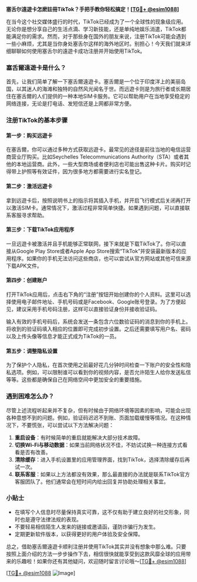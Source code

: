 **塞舌尔遠遊卡怎麽註冊TikTok？手把手教你轻松搞定！[[TG💪+ @esim1088](https://t.me/s/esim1088)]**

在当今这个社交媒体盛行的时代，TikTok已经成为了一个全球性的现象级应用。无论你是想分享自己的生活点滴、学习新技能，还是单纯地娱乐消遣，TikTok都能满足你的需求。然而，对于那些身在国外的朋友来说，注册TikTok可能会遇到一些小麻烦，尤其是当你身处塞舌尔这样的海外地区时。别担心！今天我们就来详细聊聊如何使用塞舌尔的遠遊卡成功注册并开始使用TikTok。

### 塞舌爾遠遊卡是什么？

首先，让我们简单了解一下塞舌爾遠遊卡。塞舌爾是一个位于印度洋上的美丽岛国，以其迷人的海滩和独特的自然风光闻名于世。而远遊卡则是为旅行者或长期居住在塞舌爾的人们提供的一种本地SIM卡服务。它可以帮助用户在当地享受稳定的网络连接，无论是打电话、发短信还是上网都非常方便。

### 注册TikTok的基本步骤

#### 第一步：购买远遊卡
在塞舌爾，你可以通过多种方式获取远遊卡。最常见的途径是前往当地的电信运营商营业厅购买。比如Seychelles Telecommunications Authority（STA）或者其他的本地运营商。此外，一些大型商场或者便利店也可能出售这种卡片。购买时记得带上护照等有效证件，因为很多地方都需要进行实名登记。

#### 第二步：激活远遊卡
拿到远遊卡后，按照说明书上的指示将其插入手机，并开启飞行模式后关闭再打开以激活SIM卡。通常情况下，激活过程非常简单快捷。如果遇到问题，可以直接联系客服寻求帮助。

#### 第三步：下载TikTok应用程序
一旦远遊卡被激活并且手机能够正常联网，接下来就是下载TikTok了。你可以直接从Google Play Store或者Apple App Store搜索“TikTok”并安装最新版本的应用程序。如果你的手机无法访问这些商店，也可以尝试从官方网站或其他可信来源下载APK文件。

#### 第四步：创建账户
打开TikTok应用后，点击右下角的“注册”按钮开始创建你的个人资料。这里可以选择使用电子邮件地址、手机号码或是Facebook、Google账号登录。为了方便起见，建议采用手机号码注册，这样可以直接验证身份并接收验证码。

输入有效的手机号码后，系统会发送一条包含六位数验证码的消息到你的手机上。将收到的验证码填入相应的位置即可完成初步设置。之后还需要填写用户名、密码以及上传头像等信息才能正式成为TikTok的一员。

#### 第五步：调整隐私设置
为了保护个人隐私，在首次使用之前最好花几分钟时间检查一下账户的安全性和隐私选项。例如，可以限制谁可以看到你的视频内容，是否允许陌生人给你发送私信等等。这些都是确保自己在网络空间中更加安全的重要措施。

### 遇到困难怎么办？
尽管上述流程听起来并不复杂，但有时候由于网络环境等因素的影响，可能会出现各种意想不到的问题。例如，验证码迟迟不到账、页面加载缓慢等情况。在这种情况下，不要慌张，可以尝试以下方法解决问题：

1. **重启设备**：有时候简单的重启就能解决大部分技术故障。
2. **切换Wi-Fi与移动数据**：如果当前网络状况不佳，不妨试试换一种连接方式看看是否有改善。
3. **清除缓存**：进入手机设置里的应用管理界面，找到TikTok，选择清除缓存后再试一次。
4. **联系客服**：如果以上方法都没有效果，那么最直接的办法就是联系TikTok官方客服团队了。他们通常会在短时间内给出回复并协助处理相关事宜。

### 小贴士
- 在填写个人信息时尽量保持真实可靠，这不仅有助于建立良好的社交形象，同时也是遵守法律法规的表现。
- 不要轻易相信陌生人发来的链接或邀请函，谨防诈骗行为发生。
- 定期更新软件版本，以获得更好的用户体验及安全保障。

总之，借助塞舌爾遠遊卡顺利注册并使用TikTok其实并没有想象中那么难。只要按照上面介绍的方法一步步操作下去，相信很快就能享受到这款风靡全球的应用带来的乐趣啦！如果你还有其他疑问，欢迎随时留言讨论哦～[[TG💪+ @esim1088](https://t.me/s/esim1088)]

[[TG💪+ @esim1088](https://t.me/s/esim1088) ![Image](https://i.postimg.cc/4NQfJmqS/Snipaste-2025-05-13-00-14-12.png)]
